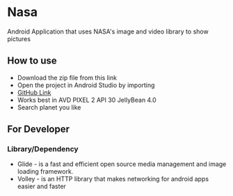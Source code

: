 # Nasa
Android Application that uses NASA's image and video library to show pictures

## How to use
* Download the zip file from this link 
* Open the project in Android Studio by importing 
* [GitHub Link](https://github.com/AmanDhillonCS/Nasa)
* Works best in AVD PIXEL 2 API 30 JellyBean 4.0
* Search planet you like 


## For Developer
### Library/Dependency 
* Glide - is a fast and efficient open source media management and image loading framework.
* Volley - is an HTTP library that makes networking for android apps easier and faster



